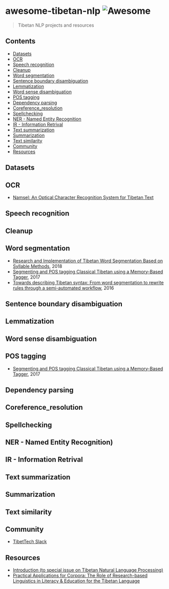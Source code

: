# awesome-tibetan-nlp ![Awesome](https://cdn.rawgit.com/sindresorhus/awesome/d7305f38d29fed78fa85652e3a63e154dd8e8829/media/badge.svg)

> Tibetan NLP projects and resources

## Contents
- [Datasets](#Datasets)
- [OCR](#OCR)
- [Speech recognition](#Speech-recognition)
- [Cleanup](#Cleanup)
- [Word segmentation](#Word-segmentation)
- [Sentence boundary disambiguation](#Sentence-boundary-disambiguation)
- [Lemmatization](#Lemmatization)
- [Word sense disambiguation](#Word-sense-disambiguation)
- [POS tagging](#POS-tagging)
- [Dependency parsing](#Dependency-parsing)
- [Coreference_resolution](#Coreference-resolution)
- [Spellchecking](#Spellchecking)
- [NER - Named Entity Recognition](#NER)
- [IR - Information Retrival](#OCR)
- [Text summarization](#Text-summarization)
- [Summarization](#Summarization)
- [Text similarity](#Text-similarity)
- [Community](#community)
- [Resources](#resources)

## Datasets

## OCR
- [Namsel: An Optical Character Recognition System for Tibetan Text](https://escholarship.org/uc/item/6d5781k5)

## Speech recognition

## Cleanup

## Word segmentation
- [Research and Implementation of Tibetan Word Segmentation Based on Syllable Methods](https://www.researchgate.net/publication/324086486_Research_and_Implementation_of_Tibetan_Word_Segmentation_Based_on_Syllable_Methods), 2018
- [Segmenting and POS tagging Classical Tibetan using a Memory-Based Tagger](https://escholarship.org/uc/item/8b83z79n), 2017
- [Towards describing Tibetan syntax: From word segmentation to rewrite rules through a semi-automated workflow](https://escholarship.org/uc/item/3q29t25v), 2016

## Sentence boundary disambiguation

## Lemmatization

## Word sense disambiguation

## POS tagging
- [Segmenting and POS tagging Classical Tibetan using a Memory-Based Tagger](https://escholarship.org/uc/item/8b83z79n), 2017

## Dependency parsing

## Coreference_resolution

## Spellchecking

## NER - Named Entity Recognition)

## IR - Information Retrival

## Text summarization

## Summarization

## Text similarity

## Community

- [TibetTech Slack](https://tibettech.slack.com)

## Resources
- [Introduction (to special issue on Tibetan Natural Language Processing)](https://www.researchgate.net/publication/305776014_Introduction_to_special_issue_on_Tibetan_Natural_Language_Processing)
- [Practical Applications for Corpora: The Role of Research-based Linguistics in Literacy & Education for the Tibetan Language](https://escholarship.org/uc/item/4qn512vh)
